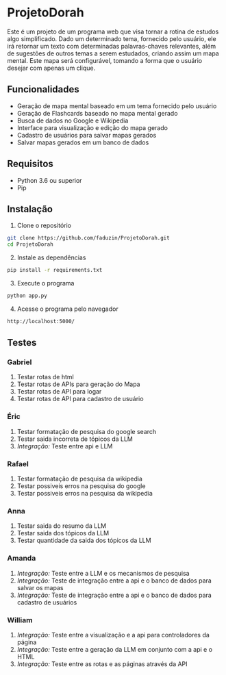 # ProjetoDorah

Este é um projeto de um programa web que visa tornar a rotina de estudos algo simplificado. Dado um determinado tema, fornecido pelo usuário, ele irá retornar um texto com determinadas palavras-chaves relevantes, além de sugestões de outros temas a serem estudados, criando assim um mapa mental. Este mapa será configurável, tomando a forma que o usuário desejar com apenas um clique.

## Funcionalidades

- Geração de mapa mental baseado em um tema fornecido pelo usuário
- Geração de Flashcards baseado no mapa mental gerado
- Busca de dados no Google e Wikipedia
- Interface para visualização e edição do mapa gerado
- Cadastro de usuários para salvar mapas gerados
- Salvar mapas gerados em um banco de dados

## Requisitos

- Python 3.6 ou superior
- Pip

## Instalação

1. Clone o repositório

```bash
git clone https://github.com/faduzin/ProjetoDorah.git
cd ProjetoDorah
```

2. Instale as dependências

```bash
pip install -r requirements.txt
```

3. Execute o programa

```bash
python app.py
```

4. Acesse o programa pelo navegador

```bash
http://localhost:5000/
```

## Testes

### Gabriel

1. Testar rotas de html
2. Testar rotas de APIs para geração do Mapa
3. Testar rotas de API para logar
4. Testar rotas de API para cadastro de usuário

### Éric

1. Testar formatação de pesquisa do google search
2. Testar saida incorreta de tópicos da LLM
3. _Integração:_ Teste entre api e LLM

### Rafael

1. Testar formatação de pesquisa da wikipedia
2. Testar possiveis erros na pesquisa do google
3. Testar possiveis erros na pesquisa da wikipedia

### Anna

1. Testar saida do resumo da LLM
2. Testar saida dos tópicos da LLM
3. Testar quantidade da saida dos tópicos da LLM

### Amanda

1. _Integração:_ Teste entre a LLM e os mecanismos de pesquisa
2. _Integração:_ Teste de integração entre a api e o banco de dados para salvar os mapas
3. _Integração:_ Teste de integração entre a api e o banco de dados para cadastro de usuários

### William

1. _Integração:_ Teste entre a visualização e a api para controladores da página
2. _Integração:_ Teste entre a geração da LLM em conjunto com a api e o HTML
3. _Integração:_ Teste entre as rotas e as páginas através da API
